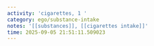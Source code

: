 ```yaml
---
activity: 'cigarettes, 1 '
category: ego/substance-intake
notes: '[[substances]], [[cigarettes intake]]'
time: 2025-09-05 21:51:11.509023
---
```

